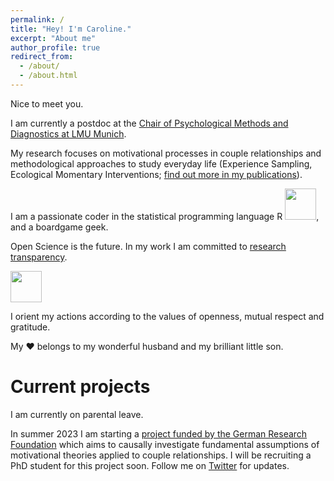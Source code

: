 ```yaml
---
permalink: /
title: "Hey! I'm Caroline."
excerpt: "About me"
author_profile: true
redirect_from: 
  - /about/
  - /about.html
---
```



Nice to meet you. 

I am currently a postdoc at the [Chair of Psychological Methods and Diagnostics at LMU Munich](https://www.psy.lmu.de/pm/personen/lehrstuhlmitarbeiter/zygar/index.html). 

My research focuses on motivational processes in couple relationships and methodological approaches to study everyday life (Experience Sampling, Ecological Momentary Interventions; [find out more in my publications](https://psycaroly.github.io/publications/)).

I am a passionate coder in the statistical programming language R <img src="https://github.com/FortAwesome/Font-Awesome/blob/6.x/svgs/brands/r-project.svg" width="50" height="50">, and a boardgame geek.

Open Science is the future. In my work I am committed to [research transparency](http://www.researchtransparency.org).

<img src="http://www.researchtransparency.org/media/rt_logo_small.png" width="50" height="50">

I orient my actions according to the values of openness, mutual respect and gratitude.

My ❤️ belongs to my wonderful husband and my brilliant little son.

Current projects
======

I am currently on parental leave. 

In summer 2023 I am starting a [project funded by the German Research Foundation](https://gepris.dfg.de/gepris/projekt/497443642?language=en) which aims to causally investigate fundamental assumptions of motivational theories applied to couple relationships. I will be recruiting a PhD student for this project soon. Follow me on [Twitter](https://twitter.com/psycaroly) for updates.